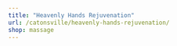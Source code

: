 ```yaml
---
title: "Heavenly Hands Rejuvenation"
url: /catonsville/heavenly-hands-rejuvenation/
shop: massage
---
```

